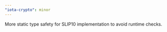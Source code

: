 ```yaml
---
"iota-crypto": minor
---
```


More static type safety for SLIP10 implementation to avoid runtime checks.
